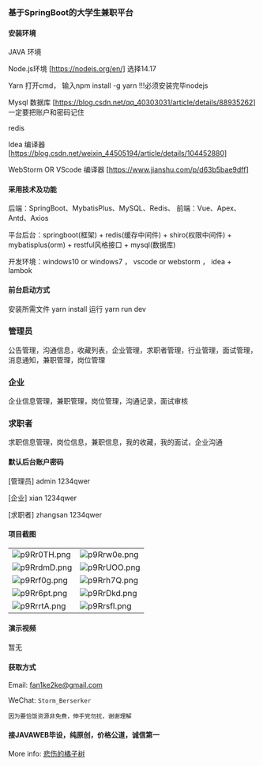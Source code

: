### 基于SpringBoot的大学生兼职平台

#### 安装环境

JAVA 环境 

Node.js环境 [https://nodejs.org/en/] 选择14.17

Yarn 打开cmd， 输入npm install -g yarn !!!必须安装完毕nodejs

Mysql 数据库 [https://blog.csdn.net/qq_40303031/article/details/88935262] 一定要把账户和密码记住

redis

Idea 编译器 [https://blog.csdn.net/weixin_44505194/article/details/104452880]

WebStorm OR VScode 编译器 [https://www.jianshu.com/p/d63b5bae9dff]

#### 采用技术及功能

后端：SpringBoot、MybatisPlus、MySQL、Redis、
前端：Vue、Apex、Antd、Axios

平台后台：springboot(框架) + redis(缓存中间件) + shiro(权限中间件) + mybatisplus(orm) + restful风格接口 + mysql(数据库)

开发环境：windows10 or windows7 ， vscode or webstorm ， idea + lambok

#### 前台启动方式

安装所需文件 yarn install 
运行 yarn run dev

### 管理员
公告管理，沟通信息，收藏列表，企业管理，求职者管理，行业管理，面试管理，消息通知，兼职管理，岗位管理

### 企业
企业信息管理，兼职管理，岗位管理，沟通记录，面试审核

### 求职者
求职信息管理，岗位信息，兼职信息，我的收藏，我的面试，企业沟通


#### 默认后台账户密码

[管理员]
admin
1234qwer

[企业]
xian
1234qwer

[求职者]
zhangsan
1234qwer


#### 项目截图

|  |  |
|---------------------|---------------------|
|![p9Rr0TH.png](https://s1.ax1x.com/2023/05/16/p9Rr0TH.png) | ![p9Rrw0e.png](https://s1.ax1x.com/2023/05/16/p9Rrw0e.png) |
|![p9RrdmD.png](https://s1.ax1x.com/2023/05/16/p9RrdmD.png) | ![p9RrUOO.png](https://s1.ax1x.com/2023/05/16/p9RrUOO.png) |
|![p9Rrf0g.png](https://s1.ax1x.com/2023/05/16/p9Rrf0g.png) | ![p9Rrh7Q.png](https://s1.ax1x.com/2023/05/16/p9Rrh7Q.png) |
|![p9Rr6pt.png](https://s1.ax1x.com/2023/05/16/p9Rr6pt.png) | ![p9RrDkd.png](https://s1.ax1x.com/2023/05/16/p9RrDkd.png) |
|![p9RrrtA.png](https://s1.ax1x.com/2023/05/16/p9RrrtA.png) | ![p9RrsfI.png](https://s1.ax1x.com/2023/05/16/p9RrsfI.png) |

#### 演示视频

暂无

#### 获取方式

Email: fan1ke2ke@gmail.com

WeChat: `Storm_Berserker`

`因为要恰饭资源非免费，伸手党勿扰，谢谢理解`

#### 接JAVAWEB毕设，纯原创，价格公道，诚信第一

More info: [悲伤的橘子树](https://berserker287.github.io/)
